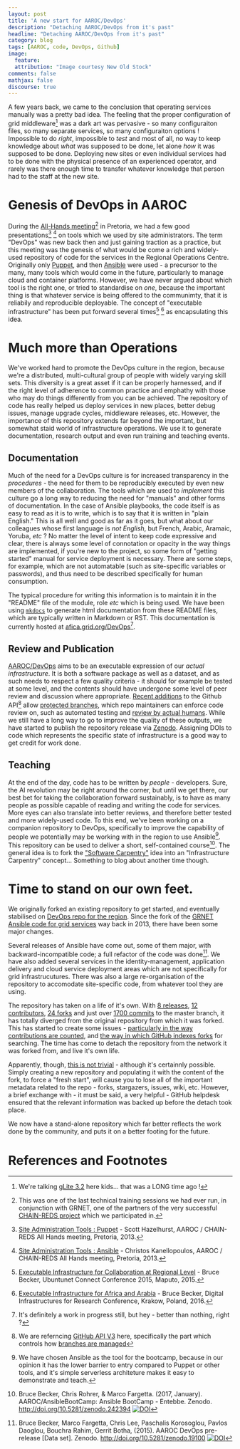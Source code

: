```yaml
---
layout: post
title: 'A new start for AAROC/DevOps'
description: "Detaching AAROC/DevOps from it's past"
headline: "Detaching AAROC/DevOps from it's past"
category: blog
tags: [AAROC, code, DevOps, Github]
image:
  feature:
  attribution: "Image courtesy New Old Stock"
comments: false
mathjax: false
discourse: true
---
```



A few years back, we came to the conclusion that operating services manually was a pretty bad idea. The feeling that the proper configuration of grid middleware[^gLite32] was a dark art was pervasive - so many configuraiton files, so many separate services, so many configuraiton options ! Impossible to do _right_, impossible to _test_ and most of all, no way to keep knowledge about _what_ was supposed to be done, let alone _how_ it was supposed to be done. Deploying new sites or even individual services had to be done with the physical presence of an experienced operator, and rarely was there enough time to transfer whatever knowledge that person had to the staff at the new site.

# Genesis of DevOps in AAROC

During the [All-Hands meeting](http://agenda.ct.infn.it/event/895/)[^AllHands] in Pretoria, we had a few good presentations[^HazelhurstPuppet] [^KannelopoulosAnsible] on tools which we used by site administrators. The term "DevOps" was new back then and just gaining traction as a practice, but this meeting was the genesis of what would be come a rich and widely-used repository of code for the services in the Regional Operations Centre. Originally only [Puppet](https://puppet.com/), and then [Ansible](http://www.ansible.com) were used - a precursor to the many, many tools which would come in the future, particularly to manage cloud and container platforms. However, we have never argued about which tool is the right one, or tried to standardise on _one_, because the important thing is that whatever service is being offered to the communimty, that it is reliabily and reproducible deployable. The concept of "executable infrastructure" has been put forward several times[^ExeInfraUC2015] [^ExeInfraDI4R] as encapsulating this idea.

# Much more than Operations

We've worked hard to promote the DevOps culture in the region, because we're a distributed, multi-cultural group of people with widely varying skill sets. This diversity is a great asset if it can be properly harnessed, and if the right level of adherence to common practice and emphathy with those who may do things differently from you can be achieved. The repository of code has really helped us deploy services in new places, better debug issues, manage upgrade cycles, middleware releases, etc. However, the importance of this repository extends far beyond the important, but somewhat staid world of infrastructure operations. We use it to generate documentation, research output and even run training and teaching events.

##  Documentation

Much of the need for a DevOps culture is for increased transparency in the _procedures_ - the need for them to be reproducibly executed by even new members of the collaboration. The tools which are used to _implement_ this culture go a long way to reducing the need for "manuals" and other forms of documentation. In the case of Ansible playbooks, the code itself is as easy to read as it is to write, which is to say that it is written in "plain English." This is all well and good as far as it goes, but what about our colleagues whose first language is _not English_, but French, Arabic, Aramaic, Yoruba, _etc_ ? No matter the level of intent to keep code expressive and clear, there is always some level of connotation or opacity in the way things are implemented, if you're new to the project, so some form of "getting started" manual for service deployment is necessary. There are some steps, for example, which are not automatable (such as site-specific variables or passwords), and thus need to be described specifically for human consumption.

The typical procedure for writing this information is to maintain it in the "README" file of the module, role _etc_ which is being used. We have been using [`mkdocs`](http://www.mkdocs.org/) to generate html documentation from these README files, which are typically written in Markdown or RST. This documentation is currently hosted at [afica.grid.org/DevOps](http://www.africa-grid.org/DevOps)[^WIPYO].

## Review and Publication

[AAROC/DevOps](https://github.com/AAROC/DevOps) aims to be an executable expression of our _actual infrastructure_. It is both a software package as well as a dataset, and as such needs to respect a few quality criteria - it should for example be tested at some level, and the contents should have undergone some level of peer review and discussion where appropriate. [Recent additions]() to the Github API[^GithubAPI] allow [protected branches](https://help.github.com/articles/about-protected-branches/), which repo maintainers can enforce code review on, such as automated testing and [review by actual humans](https://help.github.com/articles/approving-a-pull-request-with-required-reviews/). While we still have a long way to go to improve the quality of these outputs, we have started to publish the repository release via [Zenodo](https://zenodo.org). Assigning DOIs to code which represents the specific state of infrastructure is a good way to get credit for work done.

## Teaching

At the end of the day, code has to be written by _people_ - developers. Sure, the AI revolution may be right around the corner, but until we get there, our best bet for taking the collaboration forward sustainably, is to have as many people as possible capable of reading and writing the code for services. More eyes can also translate into better reviews, and therefore better tested and more widely-used code. To this end, we've been working on a companion repository to DevOps, specifically to improve the capability of people we potentially may be working with in the region to use Ansible[^WhyAnsible]. This repository can be used to deliver a short, self-contained course[^BootCamp]. The general idea is to fork the ["Software Carpentry"](http://www.software-carpentry.org) idea into an "Infrastructure Carpentry" concept... Something to blog about another time though.

# Time to stand on our own feet.

We originally forked an existing repository to get started, and eventually stabilised on [DevOps repo for the region](https://github.com/AAROC/DevOps). Since the fork of the [GRNET Ansible code for grid services](https://github.com/auth-scc/grid-services-deployment) way back in 2013, there have been some major changes.

Several releases of Ansible  have come out, some of them major, with backward-incompatible code; a full refactor of the code was done[^DevOps2015]. We have also added several services in the identity-management, application delivery and cloud service deployment areas which are not specifically for grid infrastrucutures. There was also a large  re-organisation of the repository to accomodate site-specific code, from whatever tool they are using.

The repository has taken on a life of it's own. With [8 releases](https://github.com/AAROC/DevOps/releases), [12 contributors](https://github.com/AAROC/DevOps/graphs/contributors), [24 forks](https://github.com/AAROC/DevOps/network) and just over [1700 commits](https://github.com/AAROC/DevOps/commits/master) to the master branch, it has totally diverged from the original repository from which it was forked. This has started to create some issues - [particularly in the way contributions are counted](https://help.github.com/articles/why-are-my-contributions-not-showing-up-on-my-profile/#commit-was-made-in-a-fork), and [the way in which GitHub indexes forks](http://stackoverflow.com/questions/33626326/how-to-search-a-github-fork-for-code-using-the-github-search-api) for searching. The time has come to detach the repository from the network it was forked from, and live it's own life.

Apparently, though, [this is not trivial](https://www.quora.com/Git-revision-control-How-can-one-detach-a-forked-project-in-GitHub) - although it's certainnly possible. Simply creating a new repository and populating it with the content of the fork, to force a "fresh start", will cause you to lose all of the important metadata related to the repo - forks, stargazers, issues, wiki, etc. However, a brief exchange with - it must be said, a very helpful - GitHub helpdesk ensured that the relevant information was backed up before the detach took place.  

We now have a stand-alone repository which far better reflects the work done by the community, and puts it on a  better footing for the future.

# References and Footnotes

[^gLite32]: We're talking [gLite 3.2]() here kids... that was a LONG time ago !
[^AllHands]: This was one of the last technical training sessions we had ever run, in conjunction with GRNET, one of the partners of the very successful [CHAIN-REDS project](https://www.chain-project.eu) which we participated in.
[^HazelhurstPuppet]: [Site Administration Tools : Puppet](http://agenda.ct.infn.it/event/895/contribution/22/material/slides/0.pdf) - Scott Hazelhurst, AAROC / CHAIN-REDS All Hands meeting, Pretoria, 2013.
[^KannelopoulosAnsible]: [Site Administration Tools : Ansible](http://agenda.ct.infn.it/event/895/contribution/23/material/slides/0.pptx) - Christos Kanellopoulos, AAROC / CHAIN-REDS All Hands meeting, Pretoria, 2013.
[^ExeInfraUC2015]: [Executable Infrastructure for Collaboration at Regional Level](http://www.ubuntunet.net/sites/default/files/19.%20Becker%20-%20Executable%20Infrastructure.pdf) - Bruce  Becker, Ubuntunet Connect Conference 2015, Maputo, 2015.
[^ExeInfraDI4R]: [Executable Infrastructure for Africa and Arabia](https://www.digitalinfrastructures.eu/content/executable-infrastructure-africa-and-arabia) - Bruce Becker, Digital Infrastructures for Research Conference, Krakow, Poland, 2016.
[^DevOps2015]: Bruce Becker, Marco Fargetta, Chris Lee, Paschalis Korosoglou, Pavlos Daoglou, Bouchra Rahim, Gerrit Botha, (2015). AAROC DevOps pre-release [Data set]. Zenodo. http://doi.org/10.5281/zenodo.19100 [![DOI](https://zenodo.org/badge/DOI/10.5281/zenodo.19100.svg)](https://doi.org/10.5281/zenodo.19100)
[^WIPYO]: It's definitely a work in progress still, but hey - better than nothing, right ?
[^GithubAPI]: We are referncing [GitHub API V3](https://developer.github.com/v3/) here, specifically the part which controls how [branches are managed](https://developer.github.com/v3/repos/branches/)
[^WhyAnsible]: We have chosen Ansible as the tool for the bootcamp, because in our opinion it has the lower barrier to entry compared to Puppet or other tools, and it's simple serverless architeture makes it easy to demonstrate and teach.
[^BootCamp]: Bruce Becker, Chris Rohrer, & Marco Fargetta. (2017, January). AAROC/AnsibleBootCamp: Ansible BootCamp - Entebbe. Zenodo. http://doi.org/10.5281/zenodo.242394  [![DOI](https://zenodo.org/badge/DOI/10.5281/zenodo.242394.svg)](https://doi.org/10.5281/zenodo.242394)
